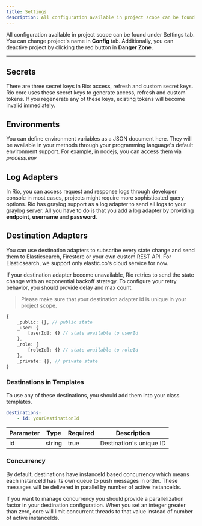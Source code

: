 ```yaml
---
title: Settings
description: All configuration available in project scope can be found under Settings tab.
---
```


All configuration available in project scope can be found under Settings tab.
You can change project's name in **Config** tab.
Additionally, you can deactive project by clicking the red button in **Danger Zone**.

---

## Secrets

There are three secret keys in Rio: access, refresh and custom secret keys.
Rio core uses these secret keys to generate access, refresh and custom tokens.
If you regenerate any of these keys, existing tokens will become invalid immediately.

## Environments

You can define environment variables as a JSON document here.
They will be available in your methods through your programming language's default environment support.
For example, in nodejs, you can access them via *process.env*

## Log Adapters

In Rio, you can access request and response logs through developer console in most cases, projects might require more sophisticated query options.
Rio has graylog support as a log adapter to send all logs to your graylog server.
All you have to do is that you add a log adapter by providing **endpoint**, **username** and **password**.

## Destination Adapters

You can use destination adapters to subscribe every state change and send them to Elasticsearch, Firestore or your own custom REST API.
For Elasticsearch, we support only elastic.co's cloud service for now.

If your destination adapter become unavailable, Rio retries to send the state change with an exponential backoff strategy.
To configure your retry behavior, you should provide delay and max count.

> Please make sure that your destination adapter id is unique in your project scope.

```typescript
{
    _public: {}, // public state
    _user: {
        [userId]: {} // state available to userId
    },
    _role: {
        [roleId]: {} // state available to roleId
    },
    _private: {}, // private state
}
```

### Destinations in Templates

To use any of these destinations, you should add them into your class templates.

```yaml
destinations:
    - id: yourDestinationId
```

| Parameter     | Type                | Required            | Description         |
| ------------- | ------------------- | ------------------- | ------------------- |
| id            | string              | true                | Destination's unique ID |

### Concurrency

By default, destinations have instanceId based concurrency which means each instanceId has its own queue to push messages in order.
These messages will be delivered in parallel by number of active instanceIds.

If you want to manage concurrency you should provide a parallelization factor in your destination configuration.
When you set an integer greater than zero, core will limit concurrent threads to that value instead of number of active instanceIds.

